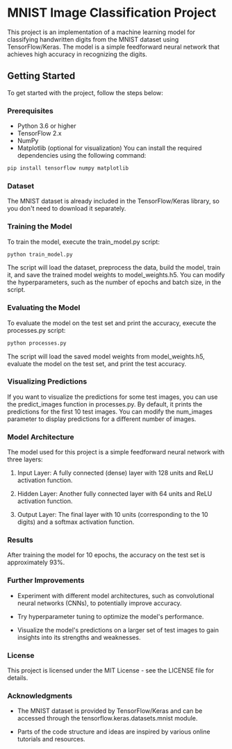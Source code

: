 # MNIST Image Classification Project
 This project is an implementation of a machine learning model for classifying handwritten digits from the MNIST dataset using TensorFlow/Keras. The model is a simple feedforward neural network that achieves high accuracy in recognizing the digits.

## Getting Started
 To get started with the project, follow the steps below:

### Prerequisites
- Python 3.6 or higher
- TensorFlow 2.x
- NumPy
- Matplotlib (optional for visualization)
 You can install the required dependencies using the following command:

```bash
pip install tensorflow numpy matplotlib
```
### Dataset
 The MNIST dataset is already included in the TensorFlow/Keras library, so you don't need to download it separately.

### Training the Model
 To train the model, execute the train_model.py script:

```bash
python train_model.py
```
 The script will load the dataset, preprocess the data, build the model, train it, and save the trained model weights to model_weights.h5. You can modify the hyperparameters, such as the number of epochs and batch size, in the script.

### Evaluating the Model
 To evaluate the model on the test set and print the accuracy, execute the processes.py script:

```bash
python processes.py
```
 The script will load the saved model weights from model_weights.h5, evaluate the model on the test set, and print the test accuracy.

### Visualizing Predictions
 If you want to visualize the predictions for some test images, you can use the predict_images function in processes.py. By default, it prints the predictions for the first 10 test images. You can modify the num_images parameter to display predictions for a different number of images.

### Model Architecture
 The model used for this project is a simple feedforward neural network with three layers:

1. Input Layer: A fully connected (dense) layer with 128 units and ReLU activation function.

2. Hidden Layer: Another fully connected layer with 64 units and ReLU activation function.

3. Output Layer: The final layer with 10 units (corresponding to the 10 digits) and a softmax activation function.

### Results
 After training the model for 10 epochs, the accuracy on the test set is approximately 93%.

### Further Improvements
- Experiment with different model architectures, such as convolutional neural networks (CNNs), to potentially improve accuracy.

- Try hyperparameter tuning to optimize the model's performance.

- Visualize the model's predictions on a larger set of test images to gain insights into its strengths and weaknesses.

### License
This project is licensed under the MIT License - see the LICENSE file for details.

### Acknowledgments
- The MNIST dataset is provided by TensorFlow/Keras and can be accessed through the tensorflow.keras.datasets.mnist module.

- Parts of the code structure and ideas are inspired by various online tutorials and resources.